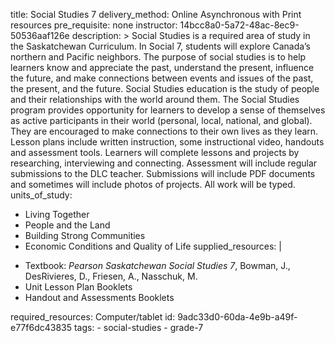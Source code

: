 title: Social Studies 7
delivery_method: Online Asynchronous with Print resources
pre_requisite: none
instructor: 14bcc8a0-5a72-48ac-8ec9-50536aaf126e
description: >
  Social Studies is a required area of study in the Saskatchewan Curriculum. In Social 7, students
  will explore Canada’s northern and Pacific neighbors. The purpose of social studies is to help
  learners know and appreciate the past, understand the present, influence the future, and make
  connections between events and issues of the past, the present, and the future. Social Studies
  education is the study of people and their relationships with the world around them. The Social
  Studies program provides opportunity for learners to develop a sense of themselves as active
  participants in their world (personal, local, national, and global). They are encouraged to make
  connections to their own lives as they learn. Lesson plans include written instruction, some
  instructional video, handouts and assessment tools. Learners will complete lessons and projects by
  researching, interviewing and connecting. Assessment will include regular submissions to the DLC
  teacher. Submissions will include PDF documents and sometimes will include photos of projects. All
  work will be typed.
units_of_study:
  - Living Together
  - People and the Land
  - Building Strong Communities
  - Economic Conditions and Quality of Life
supplied_resources: |
  <ul>
  <li>Textbook: <em>Pearson Saskatchewan Social Studies 7</em>, Bowman, J., DesRivieres, D., Friesen, A., Nasschuk, M.</li>
  <li>Unit Lesson Plan Booklets</li>
  <li>Handout and Assessments Booklets</li>
  </ul>
required_resources: Computer/tablet
id: 9adc33d0-60da-4e9b-a49f-e77f6dc43835
tags:
  - social-studies
  - grade-7

